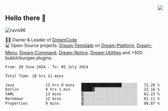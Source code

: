<img align='right' src="https://github-readme-stats.vercel.app/api?username=Ravis96&show_icons=true">

## Hello there 👋
<p align="left"> <img src="https://komarev.com/ghpvc/?username=ravis96&label=Profile%20views&color=0e75b6&style=flat" alt="ravis96" /> </p>

👨‍💻 Owner & Leader of [DreamCode](https://github.com/DreamPoland) <br>
💻 Open-Source projects: [Dream-Template](https://github.com/DreamPoland/dream-template) on [Dream-Platform](https://github.com/DreamPoland/dream-platform), [Dream-Menu](https://github.com/DreamPoland/dream-menu), [Dream-Command](https://github.com/DreamPoland/dream-command), [Dream-Notice](https://github.com/DreamPoland/dream-notice), [Dream-Utilities](https://github.com/DreamPoland/dream-utilities) and +500 bukkit/bungee plugins.

<!--START_SECTION:waka-->

```txt
From: 28 June 2024 - To: 05 July 2024

Total Time: 18 hrs 11 mins

Java              13 hrs 8 mins   ██████████████████░░░░░░░   72.20 %
Kotlin            4 hrs 1 min     █████▓░░░░░░░░░░░░░░░░░░░   22.16 %
YAML              13 mins         ▒░░░░░░░░░░░░░░░░░░░░░░░░   01.23 %
Markdown          12 mins         ▒░░░░░░░░░░░░░░░░░░░░░░░░   01.11 %
Properties        9 mins          ▒░░░░░░░░░░░░░░░░░░░░░░░░   00.87 %
```

<!--END_SECTION:waka-->
